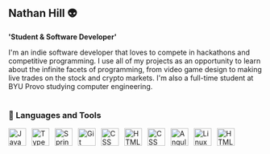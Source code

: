 ## Nathan Hill 👽

**'Student & Software Developer'**

I'm an indie software developer that loves to compete in hackathons and competitive programming. I use all of my projects as an opportunity to learn about the infinite facets of programming, from video game design to making live trades on the stock and crypto markets. I'm also a full-time student at BYU Provo studying computer engineering.

#

### 🤖 Languages and Tools

<img align="left" alt="Java" width="35px" style="padding-right:8px;" src="https://cdn.jsdelivr.net/gh/devicons/devicon@latest/icons/python/python-original.svg"/>
<img align="left" alt="TypeScript" width="35px" style="padding-right:8px;" 
src="https://cdn.jsdelivr.net/gh/devicons/devicon@latest/icons/csharp/csharp-original.svg" />
<img align="left" alt="Spring" width="35px" style="padding-right:8px;" 
src="https://cdn.jsdelivr.net/gh/devicons/devicon@latest/icons/solidity/solidity-original.svg" />
<img align="left" alt="Git" width="35px" style="padding-right:8px;" 
src="https://cdn.jsdelivr.net/gh/devicons/devicon@latest/icons/cplusplus/cplusplus-original.svg" />    
<img align="left" alt="CSS" width="35px" style="padding-right:8px;" 
src="https://cdn.jsdelivr.net/gh/devicons/devicon@latest/icons/javascript/javascript-original.svg" />  
<img align="left" alt="HTML" width="35px" style="padding-right:8px;" 
src="https://cdn.jsdelivr.net/gh/devicons/devicon@latest/icons/vscode/vscode-original.svg" />        
<img align="left" alt="CSS" width="35px" style="padding-right:8px;" 
src="https://cdn.jsdelivr.net/gh/devicons/devicon@latest/icons/visualstudio/visualstudio-original.svg" /> 
<img align="left" alt="Angular" width="35px" style="padding-right:8px;" 
src="https://cdn.jsdelivr.net/gh/devicons/devicon@latest/icons/blender/blender-original.svg" />
<img align="left" alt="Linux" width="35px" style="padding-right:8px;" 
src="https://cdn.jsdelivr.net/gh/devicons/devicon@latest/icons/arduino/arduino-original-wordmark.svg" />        
<img align="left" alt="HTML" width="35px" style="padding-right:8px;" 
src="https://cdn.jsdelivr.net/gh/devicons/devicon@latest/icons/unity/unity-original.svg" />          
<br />

